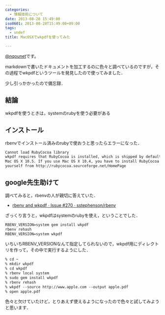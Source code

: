 ```yaml
---
categories:
  - 情報技術について
date: 2013-08-28 15:49:00
iso8601: 2013-08-28T15:49:00+09:00
tags:
  - undef
title: MacOSXでwkpdfを使ってみた

---
```


<p><a href="https://twitter.com/nqounet">@nqounet</a>です。</p>

<p>markdownで書いたドキュメントを加工するのに色々と調べているのですが，その過程でwkpdfというツールを発見したので使ってみました．</p>

<p>少し引っかかったので備忘録．</p>

<h2>結論</h2>

<p>wkpdfを使うときは，systemのrubyを使う必要がある</p>

<h2>インストール</h2>

<p>rbenvでインストール済みのrubyで使おうと思ったらエラーになった．</p>

```default
Cannot load RubyCocoa library
wkpdf requires that RubyCocoa is installed, which is shipped by default since
Mac OS X 10.5. If you use Mac OS X 10.4, you have to install RubyCocoa
yourself from http://rubycocoa.sourceforge.net/HomePage
```

<h2>google先生助けて</h2>

<p>調べてみると，rbenvの人が親切に答えていた．</p>

<ul>
<li><a href="https://github.com/sstephenson/rbenv/issues/270">rbenv and wkpdf · Issue #270 · sstephenson/rbenv</a></li>
</ul>

<p>ざっくり言うと，wkpdfはsystemのrubyを使え，ということでした．</p>

```default
RBENV_VERSION=system gem install wkpdf
rbenv rehash
RBENV_VERSION=system wkpdf
```

<p>いちいちRBENV_VERSIONなんて指定してられないので，wkpdf用にディレクトリを作って，その中で実行するようにした．</p>

```default
% cd ~
% mkdir wkpdf
% cd wkpdf
% rbenv local system
% sudo gem install wkpdf
% rbenv rehash
% wkpdf --source http://www.apple.com --output apple.pdf
% open apple.pdf
```

<p>色々と欠けていたけど，とりあえず使えるようになったので色々と試してみようと思います．</p>
    	